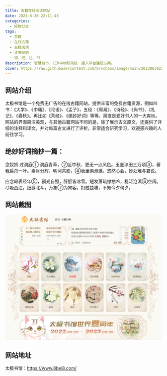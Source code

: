 ```yaml
---
title: 古籍在线阅读网站
date: 2023-8-30 22:11:48
categories:
  - 好物分享
tags:
  - 古籍
  - 在线古籍
  - 古籍阅读
  - 读书网站
  - 词、经、注、书
description: 智慧城市、CIM中物联网统一接入平台建设方案。
cover: https://raw.githubusercontent.com/brvchaos/image/main/20230830221051.png
---
```

## 网站介绍
太极书馆是一个免费无广告的在线古籍网站，提供丰富的免费古籍资源，例如四书：《大学》、《中庸》、《论语》、《孟子》，五经：《周易》、《诗经》、《尚书》、《礼记》、《春秋》。再比如《茶经》、《绝妙好词》等等。简直是爱好书人的一大爽地。
网站的界面简洁美观，与其他古籍网站不同的是，除了展示古文原文，还提供了详细的注释和译文，并对每篇古文进行了评析。非常适合研究学习，欢迎感兴趣的人前往学习。
## 绝妙好词摘抄一篇：
念奴娇
过洞庭①
洞庭青草，②近中秋、更无一点风色。玉鉴琼田三万顷③，著我扁舟一叶。素月分辉，明河共影，④表里俱澄澈。悠然心会，妙处难与君说。

应念岭表经年⑤，孤光自照，肝胆皆冰雪。短发萧疏襟袖冷，稳泛沧溟⑥空阔。尽吸西江，细斟北斗，万象⑦为宾客。扣舷独啸，不知今夕何夕。
## 网站截图
![](https://raw.githubusercontent.com/brvchaos/image/main/20230830222822.png)
## 网站地址
太极书馆：https://www.8bei8.com/
